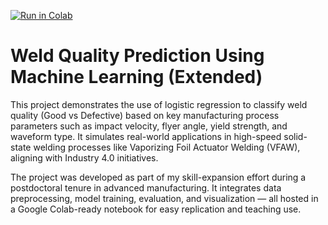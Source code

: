 [![Run in Colab](https://colab.research.google.com/assets/colab-badge.svg)](https://colab.research.google.com/github/YOUR_USERNAME/YOUR_REPO_NAME/blob/main/weld_quality_extended_logistic.ipynb)

# Weld Quality Prediction Using Machine Learning (Extended)

This project demonstrates the use of logistic regression to classify weld quality (Good vs Defective) based on key manufacturing process parameters such as impact velocity, flyer angle, yield strength, and waveform type. It simulates real-world applications in high-speed solid-state welding processes like Vaporizing Foil Actuator Welding (VFAW), aligning with Industry 4.0 initiatives.

The project was developed as part of my skill-expansion effort during a postdoctoral tenure in advanced manufacturing. It integrates data preprocessing, model training, evaluation, and visualization — all hosted in a Google Colab-ready notebook for easy replication and teaching use.

